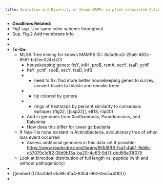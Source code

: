```yaml
---
title: Evolution and Diversity of Known MAMPs in plant-associated Actinobacteria
---
```


- **Deadlines Related:**
- Fig1 sup. Use same color scheme throughout
- Sup. Fig.2 Add membrane info
-
-
- **To-Do:**
	- MLSA Tree mining for known MAMPS
	  ID:: 8c5d9cc5-25a6-462c-858f-bd2ee024cb23
		- housekeeping genes: ftsY, ~~infH~~, proB, rsmA, secY, ~~tsaP~~, ychF
		- ftsY, ychF, rpoB, secY, tsaD, infB
		- - need to fix: find more better housekeeping genes to survey, convert blastn to tblastn and remake treee
		- - tip colored by genera​
		- - rings of heatmaps by percent similarity to consensus epitopes (flg22, [[csp22]], elf18, nlp20)
		- Add in genomes from Xanthamonas, Psuedomonas, and Ralsotnia
		- How does this differ for lower gc bacteria
	- If Nep-1 is none existant in Actinobacteria, evolutionary tree of when loss event occurred
		- Assess additional genomes in this data set if possible: https://www.readcube.com/library/95fd6ff6-fca1-4a81-9ddb-c57079c1e1f2:08d9b13a-ba20-4c63-9d7f-ddd56a01f075
	- Look at bimodoal distribution of full length vs. peptide (with and without pathogenicity)
-
- {{embed  ((73acfde1-dc88-4fa4-8354-962e1ec5a4f8))}}
-
